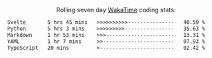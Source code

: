 <p align="center">Rolling seven day <a href='https://wakatime.com/'> WakaTime</a> coding stats:</p>
<!--START_SECTION:waka-->

```txt
Svelte       5 hrs 45 mins   >>>>>>>>>>---------------   40.59 %
Python       5 hrs 3 mins    >>>>>>>>>----------------   35.63 %
Markdown     1 hr 53 mins    >>>----------------------   13.31 %
YAML         1 hr 7 mins     >>-----------------------   07.93 %
TypeScript   20 mins         >------------------------   02.42 %
```

<!--END_SECTION:waka-->
